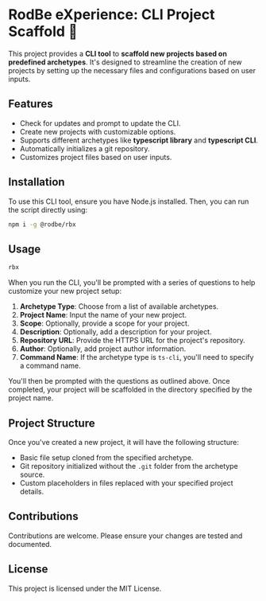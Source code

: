 # RodBe eXperience: CLI Project Scaffold 🚀

This project provides a **CLI tool** to **scaffold new projects based on predefined archetypes**. It's designed to streamline the creation of new projects by setting up the necessary files and configurations based on user inputs.

## Features

- Check for updates and prompt to update the CLI.
- Create new projects with customizable options.
- Supports different archetypes like **typescript library** and **typescript CLI**.
- Automatically initializes a git repository.
- Customizes project files based on user inputs.

## Installation

To use this CLI tool, ensure you have Node.js installed. Then, you can run the script directly using:

```sh
npm i -g @rodbe/rbx
```

## Usage

```sh
rbx
```

When you run the CLI, you'll be prompted with a series of questions to help customize your new project setup:

1. **Archetype Type**: Choose from a list of available archetypes.
2. **Project Name**: Input the name of your new project.
3. **Scope**: Optionally, provide a scope for your project.
4. **Description**: Optionally, add a description for your project.
5. **Repository URL**: Provide the HTTPS URL for the project's repository.
6. **Author**: Optionally, add project author information.
7. **Command Name**: If the archetype type is `ts-cli`, you'll need to specify a command name.


You'll then be prompted with the questions as outlined above. Once completed, your project will be scaffolded in the directory specified by the project name.

## Project Structure

Once you've created a new project, it will have the following structure:

- Basic file setup cloned from the specified archetype.
- Git repository initialized without the `.git` folder from the archetype source.
- Custom placeholders in files replaced with your specified project details.

## Contributions

Contributions are welcome. Please ensure your changes are tested and documented.

## License

This project is licensed under the MIT License.